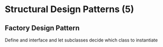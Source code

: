 # Structural Design Patterns (5)

## Factory Design Pattern

Define and interface and let subclasses decide which class to instantiate
